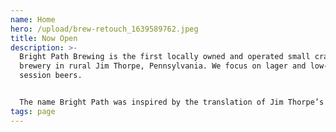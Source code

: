 ```yaml
---
name: Home
hero: /upload/brew-retouch_1639589762.jpeg
title: Now Open
description: >-
  Bright Path Brewing is the first locally owned and operated small craft
  brewery in rural Jim Thorpe, Pennsylvania. We focus on ​​lager and low-ABV
  session beers.


  The name Bright Path was inspired by the translation of Jim Thorpe’s Native American name, Wa-Tho-Huk. The brewery is home to our taproom where we serve our latest releases and crowd favorites with the occasional food truck days. Packaged to-go beer, kegs, and merchandise are available in the taproom as well.
tags: page
---
```

